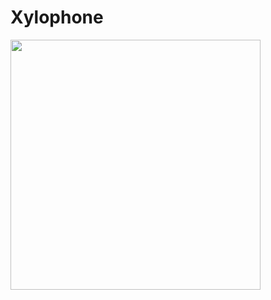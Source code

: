 # Xylophone

<img src="https://github.com/londonappbrewery/Images/blob/master/Xylophone.png" width="400">

